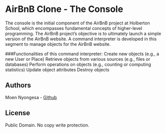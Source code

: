 # AirBnB Clone - The Console

The console is the initial component of the AirBnB project at Holberton School, which encompasses fundamental concepts of higher-level programming. The AirBnB project’s objective is to ultimately launch a simple version of the AirBnB website. A command interpreter is developed in this segment to manage objects for the AirBnB website.

###Functionalities of this command interpreter:
Create new objects (e.g., a new User or Place)
Retrieve objects from various sources (e.g., files or databases)
Perform operations on objects (e.g., counting or computing statistics)
Update object attributes
Destroy objects

## Authors

Moen Nyongesa - [Github](https://github.com/nyongesamark)  


## License

Public Domain. No copy write protection.
